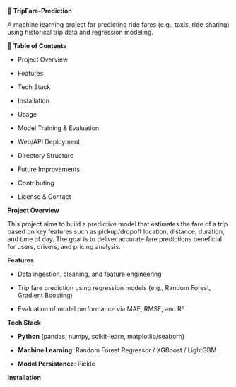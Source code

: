 🚕 **TripFare‑Prediction**

A machine learning project for predicting ride fares (e.g., taxis, ride‑sharing) using historical trip data and regression modeling.

🧭 **Table of Contents**

- Project Overview

- Features

- Tech Stack

- Installation

- Usage

- Model Training & Evaluation

- Web/API Deployment

- Directory Structure

- Future Improvements

- Contributing

- License & Contact

**Project Overview**

This project aims to build a predictive model that estimates the fare of a trip based on key features such as pickup/dropoff location, distance, duration, and time of day. The goal is to deliver accurate fare predictions beneficial for users, drivers, and pricing analysis.

**Features**

- Data ingestion, cleaning, and feature engineering

- Trip fare prediction using regression models (e.g., Random Forest, Gradient Boosting)

- Evaluation of model performance via MAE, RMSE, and R²

**Tech Stack**

- **Python** (pandas, numpy, scikit‑learn, matplotlib/seaborn)

- **Machine Learning**: Random Forest Regressor / XGBoost / LightGBM

- **Model Persistence**: Pickle

**Installation**
